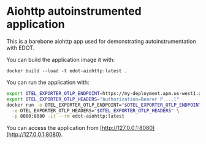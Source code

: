 # Aiohttp autoinstrumented application

This is a barebone aiohttp app used for demonstrating autoinstrumentation with EDOT.

You can build the application image it with:

```
docker build --load -t edot-aiohttp:latest .
```

You can run the application with:

```sh
export OTEL_EXPORTER_OTLP_ENDPOINT=https://my-deployment.apm.us-west1.gcp.cloud.es.io
export OTEL_EXPORTER_OTLP_HEADERS="Authorization=Bearer P....l"
docker run -e OTEL_EXPORTER_OTLP_ENDPOINT="$OTEL_EXPORTER_OTLP_ENDPOINT" \
  -e OTEL_EXPORTER_OTLP_HEADERS="$OTEL_EXPORTER_OTLP_HEADERS" \
  -p 8080:8080 -it --rm edot-aiohttp:latest
```

You can access the application from [http://127.0.0.1:8080](http://127.0.0.1:8080).

